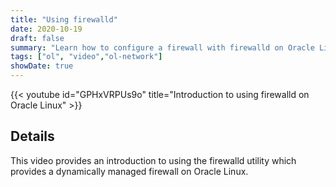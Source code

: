 ```yaml
---
title: "Using firewalld"
date: 2020-10-19
draft: false
summary: "Learn how to configure a firewall with firewalld on Oracle Linux."
tags: ["ol", "video","ol-network"]
showDate: true
---
```


{{< youtube id="GPHxVRPUs9o" title="Introduction to using firewalld on Oracle Linux" >}}

## Details

This video provides an introduction to using the firewalld utility which provides a dynamically managed firewall on Oracle Linux.
